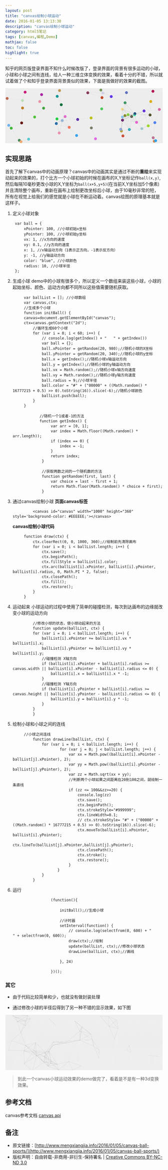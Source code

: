 ```yaml
---
layout: post
title: "canvas绘制小球运动"
date: 2016-01-05 13:13:30
description: "canvas绘制小球运动"
category: html5笔记
tags: [canvas,编程,Demo]
mathjax: false
toc: false
highlight: true
---
```


知乎的网页版登录界面不知什么时候改版了，登录界面的背景有很多运动的小球，小球和小球之间有连线，给人一种三维立体变换的效果，看着十分的不错，所以就试着做了个和知乎登录界面背景类似的效果，下面是我做好的效果的截图。

![canvas绘制运动小球](/images/canvas-ball/ball.gif)

<!-- more -->

## 实现思路

首先了解下canvas中的动画原理？canvas中的动画其实是通过不断的**重绘**来实现动起来的效果的，打个比方一个小球初始的时候在画布的X,Y坐标记作`ball(x,y)`,然后每隔10毫秒更改小球的X,Y坐标为`ball(x+5,y+5)`(在当前X,Y坐标加5个像素) 并且清除整个画布，重新在画布上绘制更改坐标后小球，由于10毫秒非常的短，所有在视觉上给我们的感觉就是小球在不断运动着。canvas绘图的原理基本就是这样子。

1. 定义小球对象
	
		var ball = {
			xPointer: 100, //小球初始x坐标
			yPointer: 100, //小球初始y坐标
			vx: 1, //x方向的速度
			vy: 0.1, //y方向的速度
			x: 1, //x轴运动方向（1表示正方向，-1表示反方向）
			y: -1, //y轴运动方向
			color: "blue", //小球颜色
			radius: 10, //小球半径
		};

2. 生成小球
   demo中的小球有很多个，所以定义一个数组来装这些小球，小球的起始坐标、颜色、运动方向都不同所以这些值需要随机获取。
   
		    var ballList = []; //小球数组
		    var canvas,ctx;
		    //生成多个小球
		    function initBall() {
			canvas=document.getElementById("canvas");
			ctx=canvas.getContext("2d");
				//循环生成60个小球
				for (var i = 0; i < 60; i++) {
				    // console.log(getIndex() + "   " + getIndex())
				    var ball = {};
				    ball.xPointer = getRandom(20, 980);//随机小球的X坐标
				    ball.yPointer = getRandom(20, 340);//随机小球的y坐标
				    ball.x = getIndex();//随机小球x轴运动方向
				    ball.y = getIndex();//随机小球的y轴运动方向
				    ball.vx = Math.random();//随机小球x轴方向速度
				    ball.vy = Math.random();//随机小球y轴方向速度
				    ball.radius = 9;//小球半径
				    ball.color = "#" + ("00000" + ((Math.random() * 16777215 + 0.5) >> 0).toString(16)).slice(-6);//随机小球颜色
				    ballList.push(ball);
				}
		    }

				   //随机一个1或者-1的方法	
				   function getIndex() {
						var arr = [0, 1];
						var index = Math.floor((Math.random() * arr.length));
						if (index == 0) {
						    index = -1;
						}
						return index;
				    }

				    //获取两数之间的一个随机数的方法
				    function getRandom(first, last) {
						var choice = last - first + 1;
						return Math.floor(Math.random() * choice + first);
				    }

3. 通过canvas绘制小球
   **页面canvas标签**

			    <canvas id="canvas" width="1000" height="360" style='background-color: #EEEEEE;'></canvas>

   **canvas绘制小球代码**
   
			function draw(ctx) {
				ctx.clearRect(0, 0, 1000, 360);//绘制前先清除画布
				for (var i = 0; i < ballList.length; i++) {
				    ctx.save();
				    ctx.beginPath();
				    ctx.fillStyle = ballList[i].color;
				    ctx.arc(ballList[i].xPointer, ballList[i].yPointer, ballList[i].radius, 0, Math.PI * 2, false);
				    ctx.closePath();
				    ctx.fill();
				    ctx.restore();
				}
			}

4. 运动起来
   小球运动的过程中使用了简单的碰撞检测，每次到达画布的边缘就改变小球的运动方向

			    //修改小球的状态，使小球动起来的方法
			    function update(ballList, ctx) {
				for (var i = 0; i < ballList.length; i++) {
				    ballList[i].xPointer += ballList[i].vx * ballList[i].x;
				    ballList[i].yPointer += ballList[i].vy * ballList[i].y;
				    //碰撞检测 X轴方向
				    if (ballList[i].xPointer + ballList[i].radius >= canvas.width || ballList[i].xPointer - ballList[i].radius <= 0) {
						ballList[i].x = ballList[i].x * -1;
				    }
				    //碰撞检测 Y轴方向
				    if (ballList[i].yPointer + ballList[i].radius >= canvas.height || ballList[i].yPointer - ballList[i].radius <= 0) {
						ballList[i].y = ballList[i].y * -1;
				    }
				}
			    }

5. 绘制小球和小球之间的连线

			//小球之间连线
			    function drawLine(ballList, ctx) {
					for (var i = 0; i < ballList.length; i++) {
						    for (var j = 0; j < ballList.length; j++) {
								var xx = Math.pow((ballList[i].xPointer - ballList[j].xPointer), 2);
								var yy = Math.pow((ballList[i].yPointer - ballList[j].yPointer), 2);
								var zz = Math.sqrt(xx + yy);
								//判断两个小球如果之间距离在20到100之间，就绘制一条直线
								if (zz <= 100&&zz>=20) {
									console.log(zz)
								    ctx.save();
								    ctx.beginPath();
								    ctx.strokeStyle="#999999";
								    ctx.lineWidth=0.1;
								    // ctx.strokeStyle= "#" + ("00000" + ((Math.random() * 16777215 + 0.5) >> 0).toString(16)).slice(-6);
								    ctx.moveTo(ballList[i].xPointer, ballList[i].yPointer);
								    ctx.lineTo(ballList[j].xPointer,ballList[j].yPointer);
								    ctx.closePath();
								    ctx.stroke();
								    ctx.restore();
								}
						   }
					}
			    }

6. 运行

						(function(){

						    initBall();//生成小球

						    //计时器
						    setInterval(function() {
								// console.log(selectfrom(0, 600) + "         " + selectfrom(0, 600));
								draw(ctx);//绘制
								update(ballList, ctx);//修改小球状态
								drawLine(ballList, ctx);//画线

						    }, 24)

						})();


### 其它

*  由于代码比较简单和少，也就没有做封装处理

*  通过修改小球的半径后得到了另一种不错的显示效果，如下图

![修改小球半径后的效果](/images/canvas-ball/ball1.gif)

> 到此一个canvas小球运动效果的demo做完了，看着是不是有一种3d变换效果。


## 参考文档
	   
canvas参考文档 [canvas api](https://developer.mozilla.org/zh-CN/docs/Web/API/Canvas_API/Tutorial/Basic_usage)


## 备注

* 原文链接：[http://www.mengxiangjia.info/2016/01/05/canvas-ball-sports/](http://www.mengxiangjia.info/2016/01/05/canvas-ball-sports/) 
* 版权声明：自由转载-非商用-非衍生-保持署名 | <a href='http://creativecommons.org/licenses/by-nc-nd/3.0/deed.zh'>Creative Commons BY-NC-ND 3.0</a>





